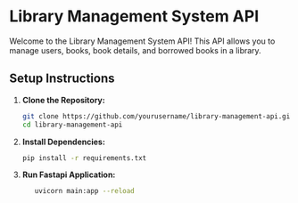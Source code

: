 # Library Management System API

Welcome to the Library Management System API! This API allows you to manage users, books, book details, and borrowed books in a library.

## Setup Instructions

1. **Clone the Repository:**

   ```bash
   git clone https://github.com/yourusername/library-management-api.git
   cd library-management-api

   ```

2. **Install Dependencies:**
    ```bash
    pip install -r requirements.txt
    ```

3. **Run Fastapi Application:**
    ```bash
       uvicorn main:app --reload
    ```

